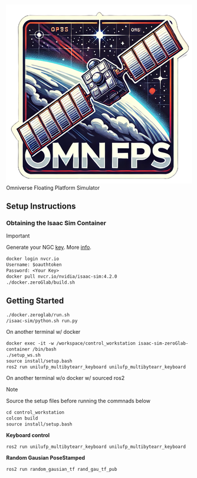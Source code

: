 ![OMNIFPS_LOGO](data/omnifps.png) 
Omniverse Floating Platform Simulator

## Setup Instructions
### Obtaining the Isaac Sim Container

> [!IMPORTANT]
> Generate your NGC [key](https://docs.nvidia.com/ngc/gpu-cloud/ngc-user-guide/index.html#generating-api-key).
> More [info](https://catalog.ngc.nvidia.com/orgs/nvidia/containers/isaac-sim).

```
docker login nvcr.io
Username: $oauthtoken
Password: <Your Key>
docker pull nvcr.io/nvidia/isaac-sim:4.2.0
./docker.zeroGlab/build.sh
```


## Getting Started
```
./docker.zeroglab/run.sh
/isaac-sim/python.sh run.py
```


On another terminal w/ docker 

```
docker exec -it -w /workspace/control_workstation isaac-sim-zeroGlab-container /bin/bash
./setup_ws.sh
source install/setup.bash
ros2 run unilufp_multibytearr_keyboard unilufp_multibytearr_keyboard
```

On another terminal w/o docker w/ sourced ros2

>[!Note]
> Source the setup files before running the commnads below
> ```
> cd control_workstation
> colcon build
> source install/setup.bash
> ```

**Keyboard control**
```
ros2 run unilufp_multibytearr_keyboard unilufp_multibytearr_keyboard
```

**Random Gausian PoseStamped**
```
ros2 run random_gausian_tf rand_gau_tf_pub
```
